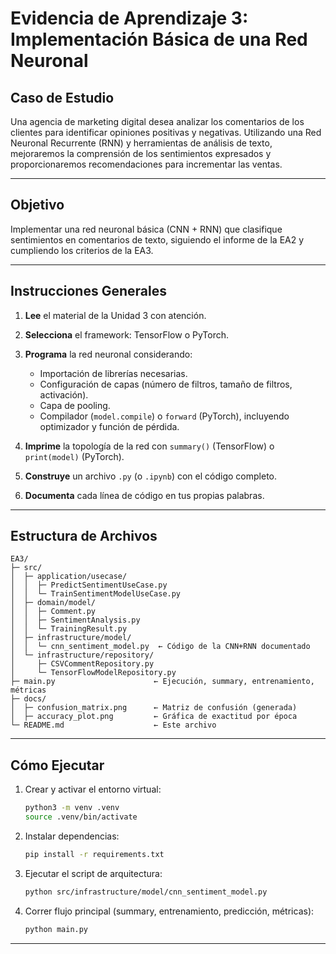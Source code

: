 # Evidencia de Aprendizaje 3: Implementación Básica de una Red Neuronal

## Caso de Estudio

Una agencia de marketing digital desea analizar los comentarios de los clientes para identificar opiniones positivas y negativas. Utilizando una Red Neuronal Recurrente (RNN) y herramientas de análisis de texto, mejoraremos la comprensión de los sentimientos expresados y proporcionaremos recomendaciones para incrementar las ventas.

---

## Objetivo

Implementar una red neuronal básica (CNN + RNN) que clasifique sentimientos en comentarios de texto, siguiendo el informe de la EA2 y cumpliendo los criterios de la EA3.

---

## Instrucciones Generales

1. **Lee** el material de la Unidad 3 con atención.
2. **Selecciona** el framework: TensorFlow o PyTorch.
3. **Programa** la red neuronal considerando:

   * Importación de librerías necesarias.
   * Configuración de capas (número de filtros, tamaño de filtros, activación).
   * Capa de pooling.
   * Compilador (`model.compile`) o `forward` (PyTorch), incluyendo optimizador y función de pérdida.
4. **Imprime** la topología de la red con `summary()` (TensorFlow) o `print(model)` (PyTorch).
5. **Construye** un archivo `.py` (o `.ipynb`) con el código completo.
6. **Documenta** cada línea de código en tus propias palabras.

---

## Estructura de Archivos

```
EA3/
├─ src/
│  ├─ application/usecase/
│  │  ├─ PredictSentimentUseCase.py
│  │  └─ TrainSentimentModelUseCase.py
│  ├─ domain/model/
│  │  ├─ Comment.py
│  │  ├─ SentimentAnalysis.py
│  │  └─ TrainingResult.py
│  ├─ infrastructure/model/
│  │  └─ cnn_sentiment_model.py  ← Código de la CNN+RNN documentado
│  └─ infrastructure/repository/
│     ├─ CSVCommentRepository.py
│     └─ TensorFlowModelRepository.py
├─ main.py                      ← Ejecución, summary, entrenamiento, métricas
├─ docs/
│  ├─ confusion_matrix.png      ← Matriz de confusión (generada)
│  ├─ accuracy_plot.png         ← Gráfica de exactitud por época
└─ README.md                    ← Este archivo
```

---

## Cómo Ejecutar

1. Crear y activar el entorno virtual:

   ```bash
   python3 -m venv .venv
   source .venv/bin/activate
   ```
2. Instalar dependencias:

   ```bash
   pip install -r requirements.txt
   ```
3. Ejecutar el script de arquitectura:

   ```bash
   python src/infrastructure/model/cnn_sentiment_model.py
   ```
4. Correr flujo principal (summary, entrenamiento, predicción, métricas):

   ```bash
   python main.py
   ```

---
